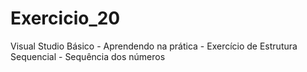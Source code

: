 # Exercicio_20
Visual Studio Básico - Aprendendo na prática - Exercício de Estrutura Sequencial - Sequência dos números
